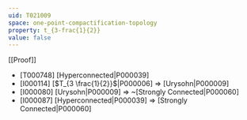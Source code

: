 ```yaml
---
uid: T021009
space: one-point-compactification-topology
property: t_{3-frac{1}{2}}
value: false
---
```

[[Proof]]

* [T000748] [Hyperconnected|P000039]
* [I000114] [$T_{3 \frac{1}{2}}$|P000006] => [Urysohn|P000009]
* [I000080] [Urysohn|P000009] => ~[Strongly Connected|P000060]
* [I000087] [Hyperconnected|P000039] => [Strongly Connected|P000060]

